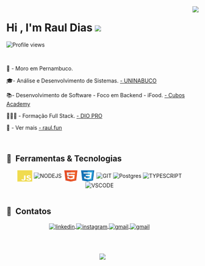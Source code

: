 <img align="right" height="590em" src="https://raw.githubusercontent.com/gist/raulrdias/a521a9d312e1593a918a28f3f1da2e82/raw/39b44e4fabb827447774daaa2c08175871c76496/githubcard.svg"/>
<h1 align="left">Hi , I'm Raul Dias <img src="https://i.gifer.com/14TL.gif" height="50px"></h1>
<p align="left"> <img src="https://komarev.com/ghpvc/?username=raulrdias&color=green" alt="Profile views" /> </p>

<br>
<p>🏡 - Moro em Pernambuco.</p>
<p>🎓- Análise e Desenvolvimento de Sistemas. <a target="_blank" href="https://www.uninabuco.digital/">- UNINABUCO</a></p>
<p>📚- Desenvolvimento de Software - Foco em Backend - iFood. <a target="_blank" href="https://cubos.academy/">- Cubos Academy</a></p>
<p>👨🏼‍💻 - Formação Full Stack. <a target="_blank" href="https://www.uninabuco.digital/">- DIO PRO</a></p>
<p>🎯 - Ver mais <a target="_blank" href="https://raul.fun/">- raul.fun</a></p></p>

<br>


## 🔎 &nbsp;Ferramentas & Tecnologias

<div  align="center"> 

  <img align="center" alt="Javascript" height="30" width="40" src="https://raw.githubusercontent.com/devicons/devicon/master/icons/javascript/javascript-plain.svg">
  <img align="center" alt="NODEJS" height="30" width="40" src="https://icongr.am/devicon/nodejs-original.svg?size=102&color=currentColor">
  <img align="center" alt="HTML" height="30" width="40" src="https://raw.githubusercontent.com/devicons/devicon/master/icons/html5/html5-original.svg">
  <img align="center" alt="CSS" height="30" width="40" src="https://raw.githubusercontent.com/devicons/devicon/master/icons/css3/css3-original.svg">
  <img align="center" alt="GIT" height="30" width="40" src="https://icongr.am/devicon/git-original.svg?size=102&color=currentColor">
  <img align="center" alt="Postgres" height="30" width="40" src="https://icongr.am/devicon/postgresql-original.svg?size=148&color=currentColor">
  <img align="center" alt="TYPESCRIPT" height="30" width="40" src="https://icongr.am/devicon/typescript-original.svg?size=102&color=currentColor">
  <img align="center" alt="VSCODE" height="30" width="40" src="https://cdn.jsdelivr.net/gh/devicons/devicon/icons/vscode/vscode-original.svg">

</div>


<!--
## ⚙️ &nbsp;GitHub Analytics

<p align="left">
<img width="530em" src="https://github-readme-stats.vercel.app/api?username=raulrdias&show_icons=true&theme=vision-friendly-dark" alt="maykbrito's stats"/>
<img width="530em" src="https://github-readme-stats.vercel.app/api/top-langs/?username=raulrdias&layout=compact&theme=vision-friendly-dark" alt="maykbrito's most languages"/>
</p>
-->


<br>

## 📶 &nbsp;Contatos

<div  align="center"> 
<a href="https://www.linkedin.com/in/raulrdias/" target="_blank">
  <img align="center" src="https://img.shields.io/badge/LinkedIn-0A66C2.svg?style=for-the-badge&logo=LinkedIn&logoColor=white" alt="linkedin"/>  
</a>
<a href="https://www.instagram.com/raulrdias/" target="_blank">
  <img align="center" src="https://img.shields.io/badge/Instagram-E4405F.svg?style=for-the-badge&logo=Instagram&logoColor=white" alt="instagram"/>
</a>
<a href="mailto:raulrdiasdsantos@gmail.com" target="_blank">
 <img align="center" src="https://img.shields.io/badge/Gmail-EA4335.svg?style=for-the-badge&logo=Gmail&logoColor=white" alt="gmail"/>
</a>
<a href="mailto:raulrdiasdsantos@gmail.com" target="_blank">
 <img align="center" src="https://img.shields.io/badge/raulrdias-5865F2.svg?style=for-the-badge&logo=Discord&logoColor=white" alt="gmail"/>
</a>
</div>


<br> <br>
<div style="text-align: center;">
  <p>
    <img src="https://media.giphy.com/media/qEqiI3Oq7vBkoE236M/giphy.gif" width="300px" height="">
  </p>
</div>
